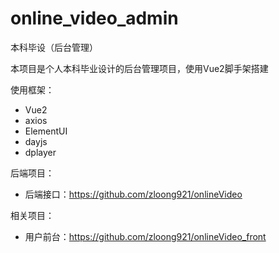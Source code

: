 # online_video_admin
本科毕设（后台管理）

本项目是个人本科毕业设计的后台管理项目，使用Vue2脚手架搭建

使用框架：
- Vue2
- axios
- ElementUI
- dayjs
- dplayer

后端项目：
- 后端接口：https://github.com/zloong921/onlineVideo

相关项目：
- 用户前台：https://github.com/zloong921/onlineVideo_front
